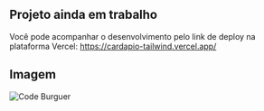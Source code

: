 
## Projeto ainda em trabalho

Você pode acompanhar o desenvolvimento pelo link de deploy na plataforma Vercel: https://cardapio-tailwind.vercel.app/

## Imagem


![Code Burguer](https://github.com/user-attachments/assets/1d261423-5724-4a16-acaa-e7432a39c414)
